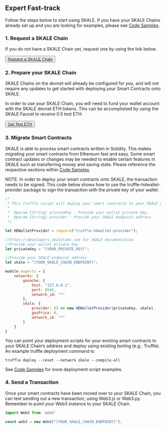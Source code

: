 <StepsLayout id='Fast-track'>

## Expert Fast-track

Follow the steps below to start using SKALE. If you have your SKALE Chains already set up and you are looking for examples, please see  [Code Samples](https://developers.skale.network/code-samples).  

<StepsController>
    <StepNav stepId='one' label='Request\na SKALE Chain'><ByzantineFaultTolerant/></StepNav>
    <StepNav stepId='two' label='Prepare\nyour SKALE Chain'><AsynchronousProtocol/></StepNav>
    <StepNav stepId='three' label='Migrate\nSmart Contracts'><LeaderlessConsensus/></StepNav>
    <StepNav stepId='four' label='Send\na Transaction'><SendTransaction/></StepNav>
</StepsController>
<Step id='one'>

### 1. Request a SKALE Chain

If you do not have a SKALE Chain yet, request one by using the link below.  

<button>[Request a SKALE Chain](https://skale.network/innovators-signup)</button>

</Step>
<Step id='two'>

### 2. Prepare your SKALE Chain

SKALE Chains on the devnet will already be configured for you, and will not require any updates to get started with deploying your Smart Contracts onto SKALE.  

In order to use your SKALE Chain, you will need to fund your wallet account with the SKALE devnet ETH tokens. This can be accomplished by using the SKALE Faucet to receive 0.5 test ETH.  

<button>[Get Test ETH](http://faucet.skale.network/)</button>

</Step>
<Step id='three'>

### 3. Migrate Smart Contracts

SKALE is able to process smart contracts written in Solidity. This makes migrating your smart contracts from Ethereum fast and easy. Some smart contract updates or changes may be needed to enable certain features in SKALE such as transferring money and saving state. Please reference the respective sections within  [Code Samples](https://developers.skale.network/code-samples).  

<note>NOTE: In order to deploy your smart contracts onto SKALE, the transaction needs to be signed. This code below shows how to use the truffle-hdwallet-provider package to sign the transaction with the private key of your wallet:</note>  

```javascript
/*
 * This truffle script will deploy your smart contracts to your SKALE Chain.
 *
 *  @param {String} privateKey - Provide your wallet private key.
 *  @param {String} provider - Provide your SKALE endpoint address.
 */

let HDWalletProvider = require("truffle-hdwallet-provider");

//https://developers.skalelabs.com for SKALE documentation
//Provide your wallet private key
let privateKey = "[YOUR_PRIVATE_KEY]";

//Provide your SKALE endpoint address
let skale = "[YOUR_SKALE_CHAIN_ENDPOINT]";

module.exports = {
    networks: {
        ganache: {
            host: "127.0.0.1",
            port: 8545,
            network_id: "*"
        },
        skale: {
            provider: () => new HDWalletProvider(privateKey, skale),
            gasPrice: 0,
            network_id: "*"
        }
    }
}

```

You can point your deployment scripts for your existing smart contracts to your SKALE Chain’s address and deploy using existing tooling (e.g.: Truffle). An example truffle deployment command is:  

```
truffle deploy --reset --network skale --compile-all
```

See  [Code Samples](https://developers.skale.network/code-samples)  for more deployment script examples.  

</Step>
<Step id='four'>

### 4. Send a Transaction

Once your smart contracts have been moved over to your SKALE Chain, you can test sending out a new transaction, using Web3.js or Web3.py. Remember to point your Web3 instance to your SKALE Chain.  

```javascript
import Web3 from 'web3'

const web3 = new Web3("[YOUR_SKALE_CHAIN_ENDPOINT]");
```

</Step>
</StepsLayout>
